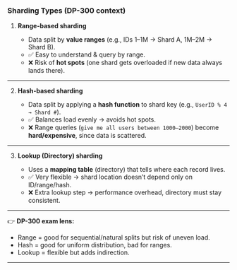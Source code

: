 ### **Sharding Types (DP-300 context)**

1. **Range-based sharding**

   * Data split by **value ranges** (e.g., IDs 1–1M → Shard A, 1M–2M → Shard B).
   * ✅ Easy to understand & query by range.
   * ❌ Risk of **hot spots** (one shard gets overloaded if new data always lands there).

---

2. **Hash-based sharding**

   * Data split by applying a **hash function** to shard key (e.g., `UserID % 4 → Shard #`).
   * ✅ Balances load evenly → avoids hot spots.
   * ❌ Range queries (`give me all users between 1000–2000`) become **hard/expensive**, since data is scattered.

---

3. **Lookup (Directory) sharding**

   * Uses a **mapping table** (directory) that tells where each record lives.
   * ✅ Very flexible → shard location doesn’t depend only on ID/range/hash.
   * ❌ Extra lookup step → performance overhead, directory must stay consistent.

---

👉 **DP-300 exam lens:**

* Range = good for sequential/natural splits but risk of uneven load.
* Hash = good for uniform distribution, bad for ranges.
* Lookup = flexible but adds indirection.

---
